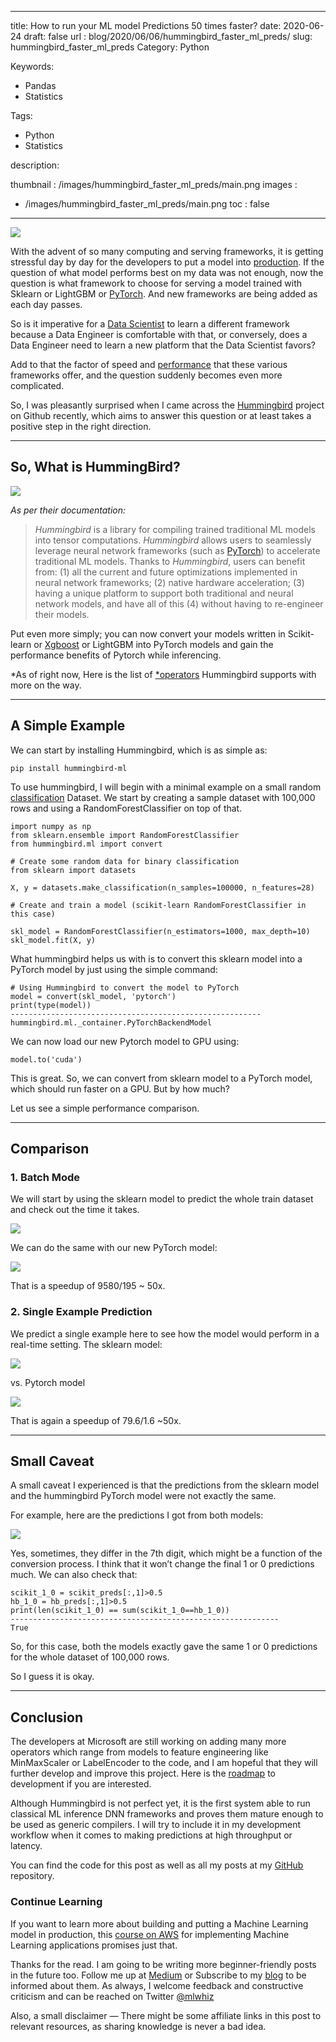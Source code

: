 
---
title:  How to run your ML model Predictions 50 times faster?
date:  2020-06-24
draft: false
url : blog/2020/06/06/hummingbird_faster_ml_preds/
slug: hummingbird_faster_ml_preds
Category: Python

Keywords:
- Pandas
- Statistics

Tags: 
- Python
- Statistics

description: 

thumbnail : /images/hummingbird_faster_ml_preds/main.png
images :
 - /images/hummingbird_faster_ml_preds/main.png
toc : false
---

![](/images/hummingbird_faster_ml_preds/main.png)


With the advent of so many computing and serving frameworks, it is getting stressful day by day for the developers to put a model into [production](https://towardsdatascience.com/take-your-machine-learning-models-to-production-with-these-5-simple-steps-35aa55e3a43c). If the question of what model performs best on my data was not enough, now the question is what framework to choose for serving a model trained with Sklearn or LightGBM or [PyTorch](https://towardsdatascience.com/moving-from-keras-to-pytorch-f0d4fff4ce79). And new frameworks are being added as each day passes.

So is it imperative for a [Data Scientist](https://towardsdatascience.com/top-10-resources-to-become-a-data-scientist-in-2020-99a315194701) to learn a different framework because a Data Engineer is comfortable with that, or conversely, does a Data Engineer need to learn a new platform that the Data Scientist favors?

Add to that the factor of speed and [performance](https://towardsdatascience.com/faster-and-memory-efficient-pytorch-models-using-amp-50fd3c8dd7fe) that these various frameworks offer, and the question suddenly becomes even more complicated.

So, I was pleasantly surprised when I came across the [Hummingbird](https://github.com/microsoft/hummingbird) project on Github recently, which aims to answer this question or at least takes a positive step in the right direction.

---
## So, What is HummingBird?

![](/images/hummingbird_faster_ml_preds/0.png)

*As per their documentation:*
> *Hummingbird* is a library for compiling trained traditional ML models into tensor computations. *Hummingbird* allows users to seamlessly leverage neural network frameworks (such as [PyTorch](https://pytorch.org/)) to accelerate traditional ML models.
> Thanks to *Hummingbird*, users can benefit from:
> (1) all the current and future optimizations implemented in neural network frameworks;
> (2) native hardware acceleration;
> (3) having a unique platform to support both traditional and neural network models, and have all of this
> (4) without having to re-engineer their models.

Put even more simply; you can now convert your models written in Scikit-learn or [Xgboost](https://towardsdatascience.com/lightning-fast-xgboost-on-multiple-gpus-32710815c7c3) or LightGBM into PyTorch models and gain the performance benefits of Pytorch while inferencing.

*As of right now, Here is the list of [*operators](https://github.com/microsoft/hummingbird/wiki/Supported-Operators) Hummingbird supports with more on the way.

---
## A Simple Example

We can start by installing Hummingbird, which is as simple as:

    pip install hummingbird-ml

To use hummingbird, I will begin with a minimal example on a small random [classification](https://towardsdatascience.com/the-5-classification-evaluation-metrics-you-must-know-aa97784ff226) Dataset. We start by creating a sample dataset with 100,000 rows and using a RandomForestClassifier on top of that.

    import numpy as np
    from sklearn.ensemble import RandomForestClassifier
    from hummingbird.ml import convert

    # Create some random data for binary classification
    from sklearn import datasets

    X, y = datasets.make_classification(n_samples=100000, n_features=28)

    # Create and train a model (scikit-learn RandomForestClassifier in this case)

    skl_model = RandomForestClassifier(n_estimators=1000, max_depth=10)
    skl_model.fit(X, y)

What hummingbird helps us with is to convert this sklearn model into a PyTorch model by just using the simple command:

    # Using Hummingbird to convert the model to PyTorch
    model = convert(skl_model, 'pytorch')
    print(type(model))
    --------------------------------------------------------
    hummingbird.ml._container.PyTorchBackendModel

We can now load our new Pytorch model to GPU using:

    model.to('cuda')

This is great. So, we can convert from sklearn model to a PyTorch model, which should run faster on a GPU. But by how much?

Let us see a simple performance comparison.

---
## Comparison

### 1. Batch Mode

We will start by using the sklearn model to predict the whole train dataset and check out the time it takes.

![](/images/hummingbird_faster_ml_preds/1.png)

We can do the same with our new PyTorch model:

![](/images/hummingbird_faster_ml_preds/2.png)

That is a speedup of 9580/195 ~ 50x.

### 2. Single Example Prediction

We predict a single example here to see how the model would perform in a real-time setting. The sklearn model:

![](/images/hummingbird_faster_ml_preds/3.png)

vs. Pytorch model

![](/images/hummingbird_faster_ml_preds/4.png)

That is again a speedup of 79.6/1.6 ~50x.

---
## Small Caveat

A small caveat I experienced is that the predictions from the sklearn model and the hummingbird PyTorch model were not exactly the same.

For example, here are the predictions I got from both models:

![](/images/hummingbird_faster_ml_preds/5.png)

Yes, sometimes, they differ in the 7th digit, which might be a function of the conversion process. I think that it won’t change the final 1 or 0 predictions much. We can also check that:

    scikit_1_0 = scikit_preds[:,1]>0.5 
    hb_1_0 = hb_preds[:,1]>0.5 
    print(len(scikit_1_0) == sum(scikit_1_0==hb_1_0))
    ------------------------------------------------------------
    True

So, for this case, both the models exactly gave the same 1 or 0 predictions for the whole dataset of 100,000 rows.

So I guess it is okay.

---
## Conclusion

The developers at Microsoft are still working on adding many more operators which range from models to feature engineering like MinMaxScaler or LabelEncoder to the code, and I am hopeful that they will further develop and improve this project. Here is the [roadmap](https://github.com/microsoft/hummingbird/wiki/Roadmap-for-Upcoming-Features-and-Support) to development if you are interested.

Although Hummingbird is not perfect yet, it is the first system able to run classical ML inference DNN frameworks and proves them mature enough to be used as generic compilers. I will try to include it in my development workflow when it comes to making predictions at high throughput or latency.

You can find the code for this post as well as all my posts at my [GitHub](https://github.com/MLWhiz/data_science_blogs/tree/master/hummingbird) repository.

### Continue Learning

If you want to learn more about building and putting a Machine Learning model in production, this [course on AWS](https://click.linksynergy.com/link?id=lVarvwc5BD0&offerid=467035.14884356434&type=2&murl=https%3A%2F%2Fwww.coursera.org%2Flearn%2Faws-machine-learning) for implementing Machine Learning applications promises just that.

Thanks for the read. I am going to be writing more beginner-friendly posts in the future too. Follow me up at [Medium](https://medium.com/@rahul_agarwal?source=post_page---------------------------) or Subscribe to my [blog](http://eepurl.com/dbQnuX?source=post_page---------------------------) to be informed about them. As always, I welcome feedback and constructive criticism and can be reached on Twitter [@mlwhiz](https://twitter.com/MLWhiz?source=post_page---------------------------)

Also, a small disclaimer — There might be some affiliate links in this post to relevant resources, as sharing knowledge is never a bad idea.
